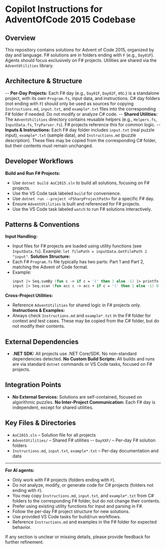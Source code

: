 # Copilot Instructions for AdventOfCode 2015 Codebase

## Overview
This repository contains solutions for Advent of Code 2015, organized by day and language. F# solutions are in folders ending with `F` (e.g., `Day01F`). Agents should focus exclusively on F# projects. Utilities are shared via the `AdventUtilities` library.

## Architecture & Structure
-- **Per-Day Projects:** Each F# day (e.g., `Day01F`, `Day02F`, etc.) is a standalone project, with its own `Program.fs`, input data, and instructions. C# day folders (not ending with `F`) should only be used as sources for copying `Instructions.md`, `input.txt`, and `example*.txt` files into the corresponding F# folder if needed. Do not modify or analyze C# code.
-- **Shared Utilities:** The `AdventUtilities` directory contains reusable helpers (e.g., `Helpers.fs`, `InputData.fs`, `TryParser.fs`). F# projects reference this for common logic.
-- **Inputs & Instructions:** Each F# day folder includes `input.txt` (real puzzle input), `example*.txt` (sample data), and `Instructions.md` (puzzle description). These files may be copied from the corresponding C# folder, but their contents must remain unchanged.

## Developer Workflows
**Build and Run F# Projects:**
  - Use `dotnet build AoC2015.sln` to build all solutions, focusing on F# projects.
  - Use the VS Code task labeled `build` for convenience.
  - Use `dotnet run --project <FSharpProjectPath>` for a specific F# day.
  - Ensure `AdventUtilities` is built and referenced for F# projects.
  - Use the VS Code task labeled `watch` to run F# solutions interactively.

## Patterns & Conventions
**Input Handling:**
  - Input files for F# projects are loaded using utility functions (see `InputData.fs`). Example: `let filePath = inputData.GetFilePath 1 "input"`.
**Solution Structure:**
  - Each F# `Program.fs` file typically has two parts: Part 1 and Part 2, matching the Advent of Code format.
  - Example:
    ```fsharp
    input |> Seq.sumBy (fun c -> if c = '(' then 1 else -1) |> printfn "Part 1: Floor %i"
    input |> Seq.scan (fun acc c -> acc + if c = '(' then 1 else -1) 0 |> Seq.findIndex ((=) -1) |> printfn "Part 2: First basement instruction at position %i"
    ```
**Cross-Project Utilities:**
  - Reference `AdventUtilities` for shared logic in F# projects only.
**Instructions & Examples:**
  - Always check `Instructions.md` and `example*.txt` in the F# folder for context and test cases. These may be copied from the C# folder, but do not modify their contents.

## External Dependencies
- **.NET SDK:** All projects use .NET Core/SDK. No non-standard dependencies detected.
**No Custom Build Scripts:** All builds and runs are via standard `dotnet` commands or VS Code tasks, focused on F# projects.

## Integration Points
- **No External Services:** Solutions are self-contained, focused on algorithmic puzzles.
**No Inter-Project Communication:** Each F# day is independent, except for shared utilities.

## Key Files & Directories
- `AoC2015.sln` – Solution file for all projects
- `AdventUtilities/` – Shared F# utilities
-- `DayXXF/` – Per-day F# solution folders
- `Instructions.md`, `input.txt`, `example*.txt` – Per-day documentation and data

---
**For AI agents:**
- Only work with F# projects (folders ending with `F`).
- Do not analyze, modify, or generate code for C# projects (folders not ending with `F`).
- You may copy `Instructions.md`, `input.txt`, and `example*.txt` from C# folders to the corresponding F# folder, but do not change their contents.
- Prefer using existing utility functions for input and parsing in F#.
- Follow the per-day F# project structure for new solutions.
- Use provided VS Code tasks for build/run workflows.
- Reference `Instructions.md` and examples in the F# folder for expected behavior.

If any section is unclear or missing details, please provide feedback for further refinement.
